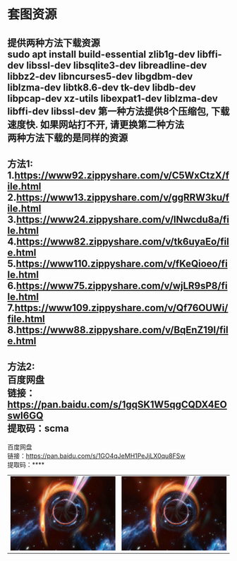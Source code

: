 # 套图资源
提供两种方法下载资源<br>
sudo apt install build-essential zlib1g-dev libffi-dev libssl-dev libsqlite3-dev libreadline-dev libbz2-dev libncurses5-dev libgdbm-dev liblzma-dev libtk8.6-dev tk-dev libdb-dev libpcap-dev xz-utils libexpat1-dev liblzma-dev libffi-dev libssl-dev
第一种方法提供8个压缩包, 下载速度快. 如果网站打不开, 请更换第二种方法<br>
两种方法下载的是同样的资源<br>
-----------------------------------------------------------------------------------
方法1:<br>
1.https://www92.zippyshare.com/v/C5WxCtzX/file.html<br>
2.https://www13.zippyshare.com/v/ggRRW3ku/file.html<br>
3.https://www24.zippyshare.com/v/lNwcdu8a/file.html<br>
4.https://www82.zippyshare.com/v/tk6uyaEo/file.html<br>
5.https://www110.zippyshare.com/v/fKeQioeo/file.html<br>
6.https://www75.zippyshare.com/v/wjLR9sP8/file.html<br>
7.https://www109.zippyshare.com/v/Qf76OUWi/file.html<br>
8.https://www88.zippyshare.com/v/BqEnZ19I/file.html<br>
-----------------------------------------------------------------------------------
方法2:<br>
百度网盘<br>
链接：https://pan.baidu.com/s/1gqSK1W5qgCQDX4EOswI6GQ<br>
提取码：scma<br>
-----------------------------------------------------------------------------------
百度网盘<br>
链接：https://pan.baidu.com/s/1GO4qJeMH1PeJjLX0qu8FSw<br>
提取码：****<br>
<table>
  <tr>
    <td><img src="https://github.com/anny106/ighost/blob/main/ImagesFolder/3F7182A1D2D99B3AE21C39A11F8A44C9.png" alt="Image 1"></td>
    <td><img src="https://github.com/anny106/ighost/blob/main/ImagesFolder/3F7182A1D2D99B3AE21C39A11F8A44C9.png" alt="Image 2"></td>
  </tr>
</table>

